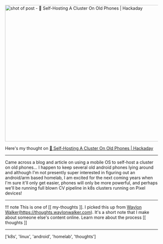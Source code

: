 
<a href="https://hackaday.com/2025/04/09/self-hosting-a-cluster-on-old-phones/?ref=dailydev">
    <img
        src="https://shots.wayl.one/shot/?url=https://hackaday.com/2025/04/09/self-hosting-a-cluster-on-old-phones/?ref=dailydev&height=450&width=800&scaled_width=800&scaled_height=450&selectors=""
        alt="shot of post - 💭 Self-Hosting A Cluster On Old Phones | Hackaday"
        height=450
        width=800
    >
</a>

Here's my thought on <a href="https://hackaday.com/2025/04/09/self-hosting-a-cluster-on-old-phones/?ref=dailydev">💭 Self-Hosting A Cluster On Old Phones | Hackaday</a>

---

Came across a blog and article on using a mobile OS to self-host a cluster on old phones... I happen to keep several old android phones lying around and although I'm not presently super interested in figuring out an android/arm based homelab, I am excited for the next coming years when I'm sure it'll only get easier, phones will only be more powerful, and perhaps we'll be running full blown CV pipeline in k8s clusters running on Pixel devices!

---

!!! note
     This is one of [[ my-thoughts ]]. I picked this up from [Waylon Walker](https://waylonwalker.com)(https://thoughts.waylonwalker.com). It's a short note that I make about someone else's
     content online.  Learn more about the process [[ thoughts ]]


---

['k8s', 'linux', 'android', 'homelab', 'thoughts']
        